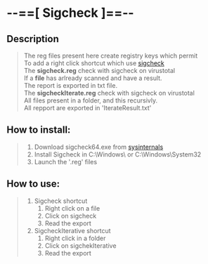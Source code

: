 # --==[ Sigcheck ]==--
## Description
> The reg files present here create registry keys which permit<br>
> To add a right click shortcut which use [sigcheck](https://live.sysinternals.com/)<br>
> The **sigcheck.reg** check with sigcheck on virustotal <br>
> If a **file** has arlready scanned and have a result. <br>
> The report is exported in txt file.<br>
> The **sigcheckIterate.reg** check with sigcheck on virustotal <br>
> All files present in a folder, and this recursivly.<br>
> All repport are exported in 'IterateResult.txt'<br>

## How to install:
> 1. Download sigcheck64.exe from [sysinternals](https://live.sysinternals.com/)
> 2. Install Sigcheck in C:\Windows\ or C:\Windows\System32
> 3. Launch the '.reg' files

## How to use:
> 1. Sigcheck shortcut 
>     1. Right click on a file
> 	  2. Click on sigcheck
> 	  3. Read the export
> 2. SigcheckIterative shortcut
> 	  1. Right click in a folder
> 	  2. Click on sigchekIterative
> 	  3. Read the export
